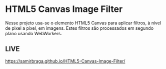 # HTML5 Canvas Image Filter

Nesse projeto usa-se o elemento HTML5 Canvas para aplicar filtros, à nível de pixel a pixel, em imagens. Estes filtros são processados em segundo plano usando WebWorkers.

## LIVE

https://samirbraga.github.io/HTML5-Canvas-Image-Filter/